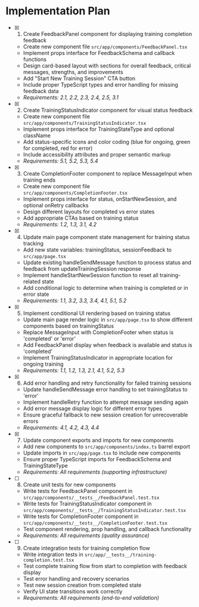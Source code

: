 # Implementation Plan

- [x] 1. Create FeedbackPanel component for displaying training completion feedback
  - Create new component file `src/app/components/FeedbackPanel.tsx`
  - Implement props interface for FeedbackSchema and callback functions
  - Design card-based layout with sections for overall feedback, critical messages, strengths, and improvements
  - Add "Start New Training Session" CTA button
  - Include proper TypeScript types and error handling for missing feedback data
  - _Requirements: 2.1, 2.2, 2.3, 2.4, 2.5, 3.1_

- [x] 2. Create TrainingStatusIndicator component for visual status feedback
  - Create new component file `src/app/components/TrainingStatusIndicator.tsx`
  - Implement props interface for TrainingStateType and optional className
  - Add status-specific icons and color coding (blue for ongoing, green for completed, red for error)
  - Include accessibility attributes and proper semantic markup
  - _Requirements: 5.1, 5.2, 5.3, 5.4_

- [x] 3. Create CompletionFooter component to replace MessageInput when training ends
  - Create new component file `src/app/components/CompletionFooter.tsx`
  - Implement props interface for status, onStartNewSession, and optional onRetry callbacks
  - Design different layouts for completed vs error states
  - Add appropriate CTAs based on training status
  - _Requirements: 1.2, 1.3, 3.1, 4.2_

- [x] 4. Update main page component state management for training status tracking
  - Add new state variables: trainingStatus, sessionFeedback to `src/app/page.tsx`
  - Update existing handleSendMessage function to process status and feedback from updateTrainingSession response
  - Implement handleStartNewSession function to reset all training-related state
  - Add conditional logic to determine when training is completed or in error state
  - _Requirements: 1.1, 3.2, 3.3, 3.4, 4.1, 5.1, 5.2_

- [x] 5. Implement conditional UI rendering based on training status
  - Update main page render logic in `src/app/page.tsx` to show different components based on trainingStatus
  - Replace MessageInput with CompletionFooter when status is 'completed' or 'error'
  - Add FeedbackPanel display when feedback is available and status is 'completed'
  - Implement TrainingStatusIndicator in appropriate location for ongoing training
  - _Requirements: 1.1, 1.2, 1.3, 2.1, 4.1, 5.2, 5.3_

- [x] 6. Add error handling and retry functionality for failed training sessions
  - Update handleSendMessage error handling to set trainingStatus to 'error'
  - Implement handleRetry function to attempt message sending again
  - Add error message display logic for different error types
  - Ensure graceful fallback to new session creation for unrecoverable errors
  - _Requirements: 4.1, 4.2, 4.3, 4.4_

- [x] 7. Update component exports and imports for new components
  - Add new components to `src/app/components/index.ts` barrel export
  - Update imports in `src/app/page.tsx` to include new components
  - Ensure proper TypeScript imports for FeedbackSchema and TrainingStateType
  - _Requirements: All requirements (supporting infrastructure)_

- [ ] 8. Create unit tests for new components
  - Write tests for FeedbackPanel component in `src/app/components/__tests__/FeedbackPanel.test.tsx`
  - Write tests for TrainingStatusIndicator component in `src/app/components/__tests__/TrainingStatusIndicator.test.tsx`
  - Write tests for CompletionFooter component in `src/app/components/__tests__/CompletionFooter.test.tsx`
  - Test component rendering, prop handling, and callback functionality
  - _Requirements: All requirements (quality assurance)_

- [ ] 9. Create integration tests for training completion flow
  - Write integration tests in `src/app/__tests__/training-completion.test.tsx`
  - Test complete training flow from start to completion with feedback display
  - Test error handling and recovery scenarios
  - Test new session creation from completed state
  - Verify UI state transitions work correctly
  - _Requirements: All requirements (end-to-end validation)_